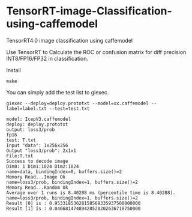 # TensorRT-image-Classification-using-caffemodel
TensorRT4.0 image classification using caffemodel

Use TensorRT to Calculate the ROC or confusion matrix for diff precision INT8/FP16/FP32 in classification.

Install
```
make
```

You can simply add the test list to giexec.
```
giexec --deploy=deploy.prototxt --model=xx.caffemodel --label=label.txt --test=test.txt

model: IcepV3.caffemodel
deploy: deploy.prototxt
output: loss3/prob
fp16
test: T.txt
Input "data": 1x256x256
Output "loss3/prob": 2x1x1
File:T.txt
Success to decode image
Dim0: 1 Dim1:1024 Dim2:1024
name=data, bindingIndex=0, buffers.size()=2
Memory Read...Image Ok
name=loss3/prob, bindingIndex=1, buffers.size()=2
Memory Read...Random Ok
Average over 1 runs is 8.40288 ms (percentile time is 8.40288).
name=loss3/prob, bindingIndex=1, buffers.size()=2
Result [0] is : 0.95331853628158569335937500000000
Result [1] is : 0.04668147489428520202636718750000

```
